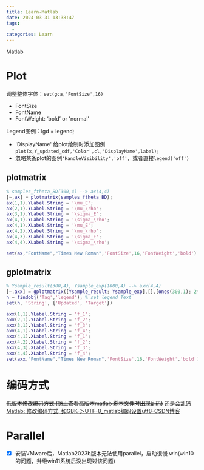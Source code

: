 ```yaml
---
title: Learn-Matlab
date: 2024-03-31 13:38:47
tags:
  - 
categories: Learn
---
```


Matlab

<!-- more -->

# Plot

调整整体字体：`set(gca,'FontSize',16)`
- FontSize
- FontName
- FontWeight: ‘bold’ or 'normal'

Legend图例：lgd = legend;
- 'DisplayName' 给plot绘制时添加图例`plot(x,Y_updated_cdf,'Color',cl,'DisplayName',label);`
- 忽略某条plot的图例`'HandleVisibility','off'`，或者直接`legend('off')`

## plotmatrix

```matlab
% samples_ftheta_BD(300,4) --> ax(4,4)
[~,ax] = plotmatrix(samples_ftheta_BD);
ax(1,1).YLabel.String = '\mu_E';
ax(2,1).YLabel.String = '\mu_\rho';
ax(3,1).YLabel.String = '\sigma_E';
ax(4,1).YLabel.String = '\sigma_\rho';
ax(4,1).XLabel.String = '\mu_E';
ax(4,2).XLabel.String = '\mu_\rho';
ax(4,3).XLabel.String = '\sigma_E';
ax(4,4).XLabel.String = '\sigma_\rho';

set(ax,"FontName","Times New Roman",'FontSize',16,'FontWeight','bold')
```


## gplotmatrix

```matlab
% Ysample_result(300,4), Ysample_exp(1000,4) --> axx(4,4)
[~,axx] = gplotmatrix([Ysample_result; Ysample_exp],[],[ones(300,1); 2*ones(1000,1)],[],[],10);
h = findobj('Tag','legend'); % set legend Text
set(h, 'String', {'Updated', 'Target'})

axx(1,1).YLabel.String = 'f_1';
axx(2,1).YLabel.String = 'f_2';
axx(3,1).YLabel.String = 'f_3';
axx(4,1).YLabel.String = 'f_4';
axx(4,1).XLabel.String = 'f_1';
axx(4,2).XLabel.String = 'f_2';
axx(4,3).XLabel.String = 'f_3';
axx(4,4).XLabel.String = 'f_4';
set(axx,"FontName","Times New Roman",'FontSize',16,'FontWeight','bold')
```

# 编码方式

~~低版本修改编码方式 (防止查看高版本matlab 脚本文件时出现乱码)~~ 还是会乱码
[Matlab: 修改编码方式, 如GBK-＞UTF-8_matlab编码设置utf8-CSDN博客](https://blog.csdn.net/yu1581274988/article/details/127271923)


# Parallel

- [x] 安装VMware后，Matlab2023b版本无法使用parallel，启动很慢  win(win10的问题，升级win11系统后没出现过该问题)